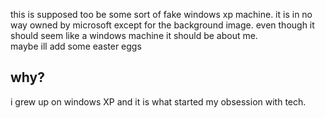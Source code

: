 this is supposed too be some sort of fake windows xp machine. it is in no way owned by microsoft except for the background image. 
even though it should seem like a windows machine it should be about me.
<br>
maybe ill add some easter eggs
## why?
i grew up on windows XP and it is what started my obsession with tech. 
